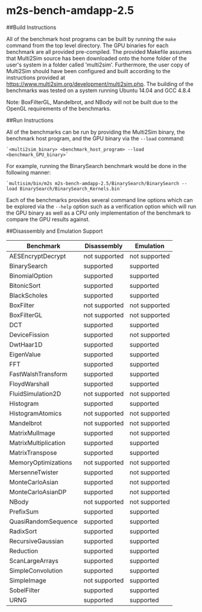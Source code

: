 # m2s-bench-amdapp-2.5

##Build Instructions

All of the benchmark host programs can be built by running the `make` command from the top level directory. The GPU binaries for each benchmark are all provided pre-compiled. The provided Makefile assumes that Multi2Sim source has been downloaded onto the home folder of the user's system in a folder called 'multi2sim'. Furthermore, the user copy of Multi2Sim should have been configured and built according to the instructions provided at https://www.multi2sim.org/development/multi2sim.php. The building of the benchmarks was tested on a system running Ubuntu 14.04 and GCC 4.8.4

Note: BoxFilterGL, Mandelbrot, and NBody will not be built due to the OpenGL requirements of the benchmarks.

##Run Instructions

All of the benchmarks can be run by providing the Multi2Sim binary, the benchmark host program, and the GPU binary via the `--load` command:

	`<multi2sim_binary> <benchmark_host_program> --load <benchmark_GPU_binary>`

For example, running the BinarySearch benchmark would be done in the following manner:

	`multisim/bin/m2s m2s-bench-amdapp-2.5/BinarySearch/BinarySearch --load BinarySearch/BinarySearch_Kernels.bin`

Each of the benchmarks provides several command line options which can be explored via the `--help` option such as a verification option which will run the GPU binary as well as a CPU only implementation of the benchmark to compare the GPU results against.

##Disassembly and Emulation Support

| Benchmark            | Disassembly   | Emulation     |
|----------------------|---------------|---------------|
| AESEncryptDecrypt    | not supported | not supported |
| BinarySearch         | supported     | supported     |
| BinomialOption       | supported     | supported     |
| BitonicSort          | supported     | supported     |
| BlackScholes         | supported     | supported     |
| BoxFilter            | not supported | not supported |
| BoxFilterGL          | not supported | not supported |
| DCT                  | supported     | supported     |
| DeviceFission        | supported     | not supported |
| DwtHaar1D            | supported     | supported     |
| EigenValue           | supported     | supported     |
| FFT                  | supported     | supported     |
| FastWalshTransform   | supported     | supported     |
| FloydWarshall        | supported     | supported     |
| FluidSimulation2D    | not supported | not supported |
| Histogram            | supported     | supported     |
| HistogramAtomics     | not supported | not supported |
| Mandelbrot           | not supported | not supported |
| MatrixMulImage       | supported     | not supported |
| MatrixMultiplication | supported     | supported     |
| MatrixTranspose      | supported     | supported     |
| MemoryOptimizations  | not supported | not supported |
| MersenneTwister      | supported     | not supported |
| MonteCarloAsian      | supported     | not supported |
| MonteCarloAsianDP    | supported     | not supported |
| NBody                | not supported | not supported |
| PrefixSum            | supported     | supported     |
| QuasiRandomSequence  | supported     | supported     |
| RadixSort            | supported     | supported     |
| RecursiveGaussian    | supported     | supported     |
| Reduction            | supported     | supported     |
| ScanLargeArrays      | supported     | supported     |
| SimpleConvolution    | supported     | supported     |
| SimpleImage          | not supported | supported     |
| SobelFilter          | supported     | supported     |
| URNG                 | supported     | supported     |


